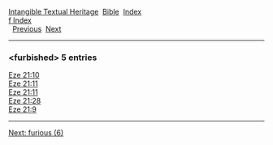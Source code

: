 [Intangible Textual Heritage](../../index)  [Bible](../index) 
[Index](index)   
[f Index](_f_)  
  [Previous](c04566)  [Next](c04568) 

------------------------------------------------------------------------

### &lt;furbished&gt; 5 entries

[Eze 21:10](../kjv/eze021.htm#010)  
[Eze 21:11](../kjv/eze021.htm#011)  
[Eze 21:11](../kjv/eze021.htm#011)  
[Eze 21:28](../kjv/eze021.htm#028)  
[Eze 21:9](../kjv/eze021.htm#009)  

------------------------------------------------------------------------

[Next: furious (6)](c04568)
